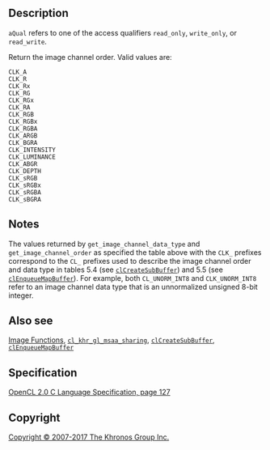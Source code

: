 
## Description

`aQual` refers to one of the access qualifiers `read_only`,
`write_only`, or `read_write`.

Return the image channel order. Valid values are:

    CLK_A
    CLK_R
    CLK_Rx
    CLK_RG
    CLK_RGx
    CLK_RA
    CLK_RGB
    CLK_RGBx
    CLK_RGBA
    CLK_ARGB
    CLK_BGRA
    CLK_INTENSITY
    CLK_LUMINANCE
    CLK_ABGR
    CLK_DEPTH
    CLK_sRGB
    CLK_sRGBx
    CLK_sRGBA
    CLK_sBGRA

## Notes

The values returned by `get_image_channel_data_type` and
`get_image_channel_order` as specified the table above with the `CLK_`
prefixes correspond to the `CL_` prefixes used to describe the image
channel order and data type in tables 5.4 (see
[`clCreateSubBuffer`](clCreateSubBuffer.html)) and 5.5 (see
[`clEnqueueMapBuffer`](clEnqueueMapBuffer.html)). For example, both
`CL_UNORM_INT8` and `CLK_UNORM_INT8` refer to an image channel data type
that is an unnormalized unsigned 8-bit integer.

## Also see

[Image Functions](imageFunctions.html),
[`cl_khr_gl_msaa_sharing`](cl_khr_gl_msaa_sharing.html),
[`clCreateSubBuffer`](clCreateSubBuffer.html),
[`clEnqueueMapBuffer`](clEnqueueMapBuffer.html)

## Specification

[OpenCL 2.0 C Language Specification, page
127](https://www.khronos.org/registry/cl/specs/opencl-2.0-openclc.pdf#page=127)

## Copyright

[Copyright © 2007-2017 The Khronos Group Inc.](copyright.html)
